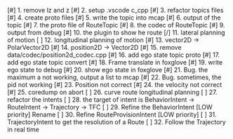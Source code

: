 [#] 1. remove lz and z
[#] 2. setup .vscode c_cpp
[#] 3. refactor topics files
[#] 4. create proto files
[#] 5. write the topic into mcap
[#] 6. output of the topic
[#] 7. the proto file of RouteTopic
[#] 8. the codec of RouteTopic
[#] 9. output from debug
[#] 10. the plugin to show he route
[/] 11. lateral planning of motion
[ ] 12. longitudinal planning of motion
[#] 13. vector2D -> PolarVector2D
[#] 14. position2D -> Vector2D
[#] 15. remove data/codec/position2d_codec.cpp
[#] 16. add ego state topic proto
[#] 17. add ego state topic convert
[#] 18. Frame translate in foxglove
[#] 19. write ego state to debug
[#] 20. show ego state in foxglove
[#] 21. Bug. the maximum a not working, output a list to mcap
[#] 22. Bug. sometimes, the pid not working
[#] 23. Position not correct
[#] 24. the velocity not correct
[#] 25. coredump on abort
[ ] 26. curve route longitudinal planning
[ ] 27. refactor the intents
[ ] 28. the target of intent is BehaviorIntent -> RouteIntent -> Trajectory -> TFC
[ ] 29. Refine the BehaviorIntent [LOW priority] Rename
[ ] 30. Refine RouteProvisionIntent [LOW priority]
[ ] 31. TrajectoryIntent to get the resolution of a Route
[ ] 32. Follow the Trajectory in real time




